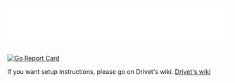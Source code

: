 # ![ListenCaddy Logo](assets/ListenCaddy_Banner.png)

[![Go Report Card](https://goreportcard.com/badge/github.com/DrivetDevelopment/ListenCaddy)](https://goreportcard.com/report/github.com/DrivetDevelopment/ListenCaddy)

If you want setup instructions, please go on Drivet's wiki.
[Drivet's wiki](https://wiki.drivet.xyz/en/listencaddy/get-started)